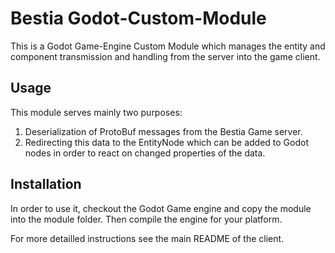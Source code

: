 # Bestia Godot-Custom-Module

This is a Godot Game-Engine Custom Module which manages the entity and component transmission and handling from the server into the game client.

## Usage

This module serves mainly two purposes:

1. Deserialization of ProtoBuf messages from the Bestia Game server.
2. Redirecting this data to the EntityNode which can be added to Godot nodes in order to react on changed properties of the data.


## Installation

In order to use it, checkout the Godot Game engine and copy the module into the module folder. Then compile the engine for your platform.

For more detailled instructions see the main README of the client.
